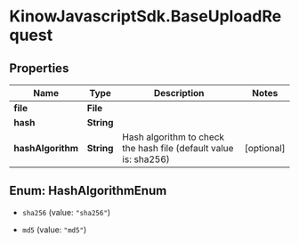 # KinowJavascriptSdk.BaseUploadRequest

## Properties
Name | Type | Description | Notes
------------ | ------------- | ------------- | -------------
**file** | **File** |  | 
**hash** | **String** |  | 
**hashAlgorithm** | **String** | Hash algorithm to check the hash file (default value is: sha256) | [optional] 


<a name="HashAlgorithmEnum"></a>
## Enum: HashAlgorithmEnum


* `sha256` (value: `"sha256"`)

* `md5` (value: `"md5"`)




